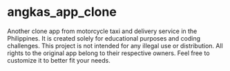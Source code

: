 # angkas_app_clone
Another clone app from motorcycle taxi and delivery service in the Philippines. It is created solely for educational purposes and coding challenges. This project is not intended for any illegal use or distribution. All rights to the original app belong to their respective owners. Feel free to customize it to better fit your needs.
